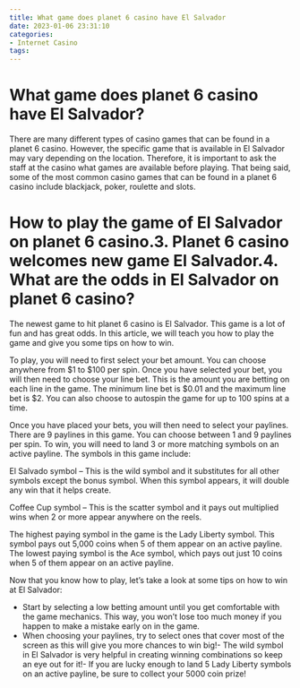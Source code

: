 ```yaml
---
title: What game does planet 6 casino have El Salvador
date: 2023-01-06 23:31:10
categories:
- Internet Casino
tags:
---
```



#  What game does planet 6 casino have El Salvador?

There are many different types of casino games that can be found in a planet 6 casino. However, the specific game that is available in El Salvador may vary depending on the location. Therefore, it is important to ask the staff at the casino what games are available before playing. That being said, some of the most common casino games that can be found in a planet 6 casino include blackjack, poker, roulette and slots.

#  How to play the game of El Salvador on planet 6 casino.3. Planet 6 casino welcomes new game El Salvador.4. What are the odds in El Salvador on planet 6 casino?

The newest game to hit planet 6 casino is El Salvador. This game is a lot of fun and has great odds. In this article, we will teach you how to play the game and give you some tips on how to win.

To play, you will need to first select your bet amount. You can choose anywhere from $1 to $100 per spin. Once you have selected your bet, you will then need to choose your line bet. This is the amount you are betting on each line in the game. The minimum line bet is $0.01 and the maximum line bet is $2. You can also choose to autospin the game for up to 100 spins at a time.

Once you have placed your bets, you will then need to select your paylines. There are 9 paylines in this game. You can choose between 1 and 9 paylines per spin. To win, you will need to land 3 or more matching symbols on an active payline. The symbols in this game include:

El Salvado symbol – This is the wild symbol and it substitutes for all other symbols except the bonus symbol. When this symbol appears, it will double any win that it helps create.

Coffee Cup symbol – This is the scatter symbol and it pays out multiplied wins when 2 or more appear anywhere on the reels.

The highest paying symbol in the game is the Lady Liberty symbol. This symbol pays out 5,000 coins when 5 of them appear on an active payline. The lowest paying symbol is the Ace symbol, which pays out just 10 coins when 5 of them appear on an active payline.

Now that you know how to play, let’s take a look at some tips on how to win at El Salvador:

- Start by selecting a low betting amount until you get comfortable with the game mechanics. This way, you won’t lose too much money if you happen to make a mistake early on in the game.
- When choosing your paylines, try to select ones that cover most of the screen as this will give you more chances to win big!- The wild symbol in El Salvador is very helpful in creating winning combinations so keep an eye out for it!- If you are lucky enough to land 5 Lady Liberty symbols on an active payline, be sure to collect your 5000 coin prize!